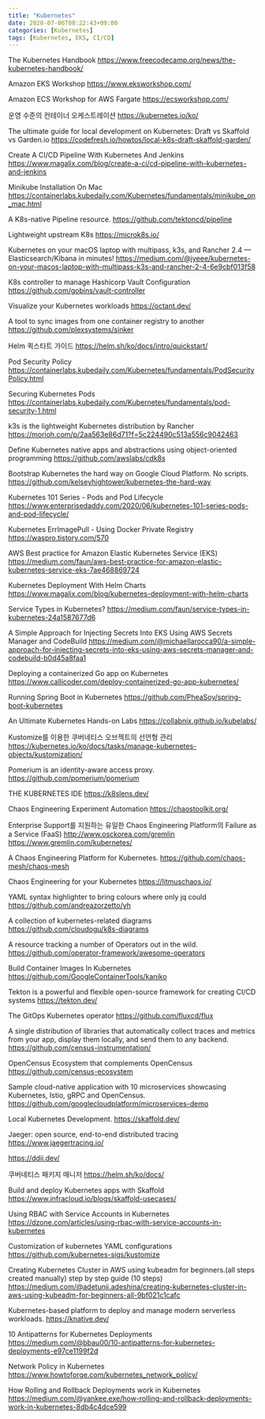 ```yaml
---
title: "Kubernetes"
date: 2020-07-06T08:22:43+09:00
categories: [Kubernetes]
tags: [Kubernetes, EKS, CI/CD]
---
```


The Kubernetes Handbook
 https://www.freecodecamp.org/news/the-kubernetes-handbook/

Amazon EKS Workshop
 https://www.eksworkshop.com/

Amazon ECS Workshop for AWS Fargate
 https://ecsworkshop.com/

운영 수준의 컨테이너 오케스트레이션
 https://kubernetes.io/ko/

The ultimate guide for local development on Kubernetes: Draft vs Skaffold vs Garden.io
 https://codefresh.io/howtos/local-k8s-draft-skaffold-garden/

Create A CI/CD Pipeline With Kubernetes And Jenkins
 https://www.magalix.com/blog/create-a-ci/cd-pipeline-with-kubernetes-and-jenkins

Minikube Installation On Mac
 https://containerlabs.kubedaily.com/Kubernetes/fundamentals/minikube_on_mac.html

A K8s-native Pipeline resource.
 https://github.com/tektoncd/pipeline

Lightweight upstream K8s
 https://microk8s.io/

Kubernetes on your macOS laptop with multipass, k3s, and Rancher 2.4 — Elasticsearch/Kibana in minutes!
 https://medium.com/@jyeee/kubernetes-on-your-macos-laptop-with-multipass-k3s-and-rancher-2-4-6e9cbf013f58

K8s controller to manage Hashicorp Vault Configuration
 https://github.com/gobins/vault-controller
 
Visualize your Kubernetes workloads
 https://octant.dev/

A tool to sync images from one container registry to another
 https://github.com/plexsystems/sinker

Helm 퀵스타트 가이드
 https://helm.sh/ko/docs/intro/quickstart/

Pod Security Policy
 https://containerlabs.kubedaily.com/Kubernetes/fundamentals/PodSecurityPolicy.html

Securing Kubernetes Pods
 https://containerlabs.kubedaily.com/Kubernetes/fundamentals/pod-security-1.html

k3s is the lightweight Kubernetes distribution by Rancher
 https://morioh.com/p/2aa563e86d71?f=5c224490c513a556c9042463

Define Kubernetes native apps and abstractions using object-oriented programming
 https://github.com/awslabs/cdk8s

Bootstrap Kubernetes the hard way on Google Cloud Platform. No scripts.
 https://github.com/kelseyhightower/kubernetes-the-hard-way

Kubernetes 101 Series - Pods and Pod Lifecycle
 https://www.enterprisedaddy.com/2020/06/kubernetes-101-series-pods-and-pod-lifecycle/

Kubernetes ErrImagePull - Using Docker Private Registry
 https://waspro.tistory.com/570

AWS Best practice for Amazon Elastic Kubernetes Service (EKS)
 https://medium.com/faun/aws-best-practice-for-amazon-elastic-kubernetes-service-eks-7ae468869724

Kubernetes Deployment With Helm Charts
 https://www.magalix.com/blog/kubernetes-deployment-with-helm-charts

Service Types in Kubernetes?
 https://medium.com/faun/service-types-in-kubernetes-24a1587677d6

A Simple Approach for Injecting Secrets Into EKS Using AWS Secrets Manager and CodeBuild
 https://medium.com/@michaellarocca90/a-simple-approach-for-injecting-secrets-into-eks-using-aws-secrets-manager-and-codebuild-b0d45a8faa1

Deploying a containerized Go app on Kubernetes
 https://www.callicoder.com/deploy-containerized-go-app-kubernetes/

Running Spring Boot in Kubernetes
 https://github.com/PheaSoy/spring-boot-kubernetes

An Ultimate Kubernetes Hands-on Labs
 https://collabnix.github.io/kubelabs/

Kustomize를 이용한 쿠버네티스 오브젝트의 선언형 관리
 https://kubernetes.io/ko/docs/tasks/manage-kubernetes-objects/kustomization/

Pomerium is an identity-aware access proxy.
 https://github.com/pomerium/pomerium

THE KUBERNETES IDE
 https://k8slens.dev/

Chaos Engineering Experiment Automation
 https://chaostoolkit.org/

Enterprise Support를 지원하는 유일한 Chaos Engineering Platform의 Failure as a Service (FaaS)
 http://www.osckorea.com/gremlin
 https://www.gremlin.com/kubernetes/

A Chaos Engineering Platform for Kubernetes.
 https://github.com/chaos-mesh/chaos-mesh

Chaos Engineering for your Kubernetes
 https://litmuschaos.io/

YAML syntax highlighter to bring colours where only jq could
 https://github.com/andreazorzetto/yh
 
A collection of kubernetes-related diagrams
 https://github.com/cloudogu/k8s-diagrams

A resource tracking a number of Operators out in the wild.
 https://github.com/operator-framework/awesome-operators

Build Container Images In Kubernetes
 https://github.com/GoogleContainerTools/kaniko

Tekton is a powerful and flexible open-source framework for creating CI/CD systems
 https://tekton.dev/

The GitOps Kubernetes operator
 https://github.com/fluxcd/flux
 
A single distribution of libraries that automatically collect traces and metrics from your app, display them locally, and send them to any backend.
 https://github.com/census-instrumentation/

OpenCensus Ecosystem that complements OpenCensus
 https://github.com/census-ecosystem

Sample cloud-native application with 10 microservices showcasing Kubernetes, Istio, gRPC and OpenCensus.
 https://github.com/googlecloudplatform/microservices-demo

Local Kubernetes Development.
 https://skaffold.dev/

Jaeger: open source, end-to-end distributed tracing
 https://www.jaegertracing.io/

https://ddii.dev/

쿠버네티스 패키지 매니저
 https://helm.sh/ko/docs/

Build and deploy Kubernetes apps with Skaffold
 https://www.infracloud.io/blogs/skaffold-usecases/

Using RBAC with Service Accounts in Kubernetes
 https://dzone.com/articles/using-rbac-with-service-accounts-in-kubernetes

Customization of kubernetes YAML configurations
 https://github.com/kubernetes-sigs/kustomize

Creating Kubernetes Cluster in AWS using kubeadm for beginners.(all steps created manually) step by step guide (10 steps)
 https://medium.com/@adetunji.adeshina/creating-kubernetes-cluster-in-aws-using-kubeadm-for-beginners-all-9bf021c1cafc

Kubernetes-based platform to deploy and manage modern serverless workloads.
 https://knative.dev/

10 Antipatterns for Kubernetes Deployments
 https://medium.com/@bbau00/10-antipatterns-for-kubernetes-deployments-e97ce1199f2d

Network Policy in Kubernetes
 https://www.howtoforge.com/kubernetes_network_policy/

How Rolling and Rollback Deployments work in Kubernetes
 https://medium.com/@yankee.exe/how-rolling-and-rollback-deployments-work-in-kubernetes-8db4c4dce599